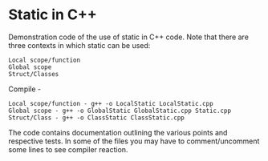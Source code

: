 # Static in C++

Demonstration code of the use of static in C++ code.  Note that there are three contexts in which static can be used:

	Local scope/function
	Global scope
	Struct/Classes

Compile -

	Local scope/function - g++ -o LocalStatic LocalStatic.cpp
	Global scope - g++ -o GlobalStatic GlobalStatic.cpp Static.cpp
	Struct/Class - g++ -o ClassStatic ClassStatic.cpp

The code contains documentation outlining the various points and respective tests. In some of the files you may have to comment/uncomment some lines to see compiler reaction.
